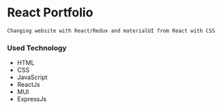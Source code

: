 # React Portfolio

    Changing website with React/Redux and materialUI from React with CSS

### Used Technology
 - HTML
 - CSS
 - JavaScript
 - ReactJs
 - MUI
 - ExpressJs